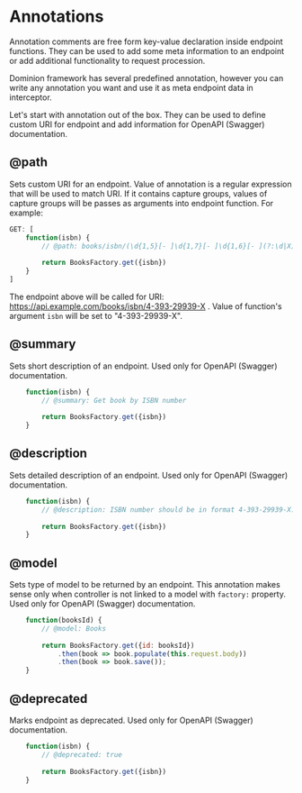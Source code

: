# Annotations
Annotation comments are free form key-value declaration inside endpoint functions.
They can be used to add some meta information to an endpoint or add 
additional functionality to request procession.

Dominion framework has several predefined annotation, however you can write
any annotation you want and use it as meta endpoint data in interceptor.

Let's start with annotation out of the box. They can be used to define
custom URI for endpoint and add information for OpenAPI (Swagger) documentation.

## @path <a name="path"></a>
Sets custom URI for an endpoint. Value of annotation is a
regular expression that will be used to match URI. If it contains
capture groups, values of capture groups will be passes as arguments 
into endpoint function. For example:
  
```js
GET: [
    function(isbn) {
        // @path: books/isbn/(\d{1,5}[- ]\d{1,7}[- ]\d{1,6}[- ](?:\d|X))
        
        return BooksFactory.get({isbn})
    } 
]
```
The endpoint above will be called for URI: https://api.example.com/books/isbn/4-393-29939-X .
Value of function's argument `isbn` will be set to "4-393-29939-X".

## @summary <a name="summary"></a>
Sets short description of an endpoint. Used only for OpenAPI (Swagger) documentation.
```js
    function(isbn) {
        // @summary: Get book by ISBN number
        
        return BooksFactory.get({isbn})
    }
```

## @description <a name="description"></a>
Sets detailed description of an endpoint. Used only for OpenAPI (Swagger) documentation.
```js
    function(isbn) {
        // @description: ISBN number should be in format 4-393-29939-X.
        
        return BooksFactory.get({isbn})
    }
```

## @model <a name="model"></a>
Sets type of model to be returned by an endpoint. This annotation makes sense only when
controller is not linked to a model with `factory:` property. Used only for OpenAPI (Swagger) documentation.
```js
    function(booksId) {
        // @model: Books
        
        return BooksFactory.get({id: booksId})
            .then(book => book.populate(this.request.body))
            .then(book => book.save());
    }
```

## @deprecated <a name="deprecated"></a>
Marks endpoint as deprecated. Used only for OpenAPI (Swagger) documentation.
```js
    function(isbn) {
        // @deprecated: true
        
        return BooksFactory.get({isbn})
    }
```
